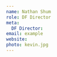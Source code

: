 ```yaml
---
name: Nathan Shum
role: DF Director
meta:
  DF Director:
email: example
website: 
photo: kevin.jpg
---
```


